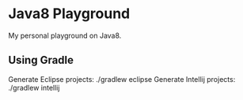 Java8 Playground
======================

My personal playground on Java8.

Using Gradle
------------

Generate Eclipse projects: ./gradlew eclipse
Generate Intellij projects: ./gradlew intellij